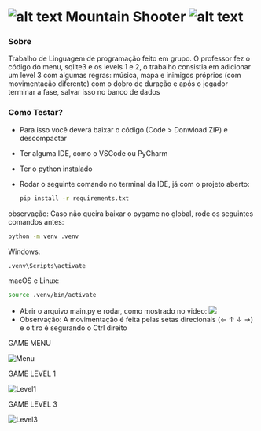 ![alt text](https://github.com/borinvini/MountainShooter/blob/main/asset/Player1.png?raw=true "Mountain Shooter") Mountain Shooter ![alt text](https://github.com/borinvini/MountainShooter/blob/main/asset/Player1.png?raw=true "Mountain Shooter")
===============
 

### Sobre

Trabalho de Linguagem de programação feito em grupo. O professor fez o código do menu, sqlite3 e os levels 1 e 2, o trabalho consistia em adicionar um level 3 com algumas regras: música, mapa e inimigos próprios (com movimentação diferente) com o dobro de duração e após o jogador terminar a fase, salvar isso no banco de dados

### Como Testar?

- Para isso você deverá baixar o código (Code > Donwload ZIP) e descompactar
- Ter alguma IDE, como o VSCode ou PyCharm
- Ter o python instalado
- Rodar o seguinte comando no terminal da IDE, já com o projeto aberto:
  
  ```bash
  pip install -r requirements.txt
  ```

 observação: Caso não queira baixar o pygame no global, rode os seguintes comandos antes:
  
  ```bash
  python -m venv .venv
  ```
  
 Windows:
 
 ```bash
 .venv\Scripts\activate
 ```

 macOS e Linux:

 ```bash
 source .venv/bin/activate
 ```

- Abrir o arquivo main.py e rodar, como mostrado no video:
![](https://github.com/user-attachments/assets/da45e8fe-d7c9-4c55-ba57-07e179d459eb)
- Observação: A movimentação é feita pelas setas direcionais (← ↑ ↓ →) e o tiro é segurando o Ctrl direito
  
GAME MENU

![Menu](https://github.com/user-attachments/assets/c9524f59-6ebd-443a-82c0-53b63eb2128f)

GAME LEVEL 1

![Level1](https://github.com/user-attachments/assets/8af63514-178d-44c9-9eb0-299e0aee0933)

GAME LEVEL 3

![Level3](https://github.com/user-attachments/assets/f6221b7f-ab51-4ae2-8b02-c0503864464f)
